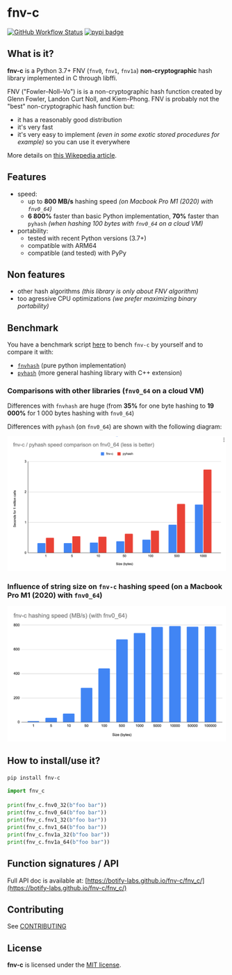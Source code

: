 # fnv-c

[![GitHub Workflow Status](https://img.shields.io/github/actions/workflow/status/botify-labs/fnv-c/ci.yaml)](https://github.com/botify-labs/fnv-c/actions/workflows/ci.yaml)
[![pypi badge](https://img.shields.io/pypi/v/fnv-c?color=brightgreen)](https://pypi.org/project/fnv-c/)

## What is it?

**fnv-c** is a Python 3.7+ FNV (`fnv0`, `fnv1`, `fnv1a`) **non-cryptographic** hash library implemented in C through libffi.

FNV ("Fowler–Noll–Vo") is is a non-cryptographic hash function created by Glenn Fowler, Landon Curt Noll, and Kiem-Phong.
FNV is probably not the "best" non-cryptographic hash function but:

- it has a reasonably good distribution
- it's very fast
- it's very easy to implement *(even in some exotic stored procedures for example)* so you can use it everywhere

More details on [this Wikepedia article](https://en.wikipedia.org/wiki/Fowler%E2%80%93Noll%E2%80%93Vo_hash_function).

## Features

- speed: 
    - up to **800 MB/s** hashing speed *(on Macbook Pro M1 (2020) with `fnv0_64`)*
    - **6 800%** faster than basic Python implementation, **70%** faster than `pyhash` *(when hashing 100 bytes with `fnv0_64` on a cloud VM)*
- portability:
    - tested with recent Python versions (3.7+)
    - compatible with ARM64
    - compatible (and tested) with PyPy

## Non features

- other hash algorithms *(this library is only about FNV algorithm)*
- too agressive CPU optimizations *(we prefer maximizing binary portability)*

## Benchmark

You have a benchmark script [here](bench.py) to bench `fnv-c` by yourself and to compare it with:
- [`fnvhash`](https://github.com/znerol/py-fnvhash) (pure python implementation)
- [`pyhash`](https://github.com/flier/pyfasthash) (more general hashing library with C++ extension)

### Comparisons with other libraries (`fnv0_64` on a cloud VM)

Differences with `fnvhash` are huge (from **35%** for one byte hashing to **19 000%** for 1 000 bytes hashing with `fnv0_64`)

Differences with `pyhash` (on `fnv0_64`) are shown with the following diagram:

![](bench.png)

### Influence of string size on `fnv-c` hashing speed (on a Macbook Pro M1 (2020) with `fnv0_64`)

![](bench2.png)

## How to install/use it?

```
pip install fnv-c
```

```python
import fnv_c

print(fnv_c.fnv0_32(b"foo bar"))
print(fnv_c.fnv0_64(b"foo bar"))
print(fnv_c.fnv1_32(b"foo bar"))
print(fnv_c.fnv1_64(b"foo bar"))
print(fnv_c.fnv1a_32(b"foo bar"))
print(fnv_c.fnv1a_64(b"foo bar"))
```

## Function signatures / API

Full API doc is available at: [https://botify-labs.github.io/fnv-c/fnv_c/](https://botify-labs.github.io/fnv-c/fnv_c/)

## Contributing

See [CONTRIBUTING](./CONTRIBUTING.md)

## License

**fnv-c** is licensed under the [MIT license](./LICENSE).
